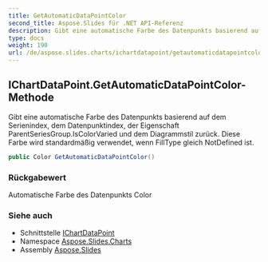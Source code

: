 ```yaml
---
title: GetAutomaticDataPointColor
second_title: Aspose.Slides für .NET API-Referenz
description: Gibt eine automatische Farbe des Datenpunkts basierend auf dem Serienindex, dem Datenpunktindex, der Eigenschaft ParentSeriesGroup.IsColorVaried und dem Diagrammstil zurück. Diese Farbe wird standardmäßig verwendet, wenn FillType gleich NotDefined ist.
type: docs
weight: 190
url: /de/aspose.slides.charts/ichartdatapoint/getautomaticdatapointcolor/
---
```


## IChartDataPoint.GetAutomaticDataPointColor-Methode

Gibt eine automatische Farbe des Datenpunkts basierend auf dem Serienindex, dem Datenpunktindex, der Eigenschaft ParentSeriesGroup.IsColorVaried und dem Diagrammstil zurück. Diese Farbe wird standardmäßig verwendet, wenn FillType gleich NotDefined ist.

```csharp
public Color GetAutomaticDataPointColor()
```

### Rückgabewert

Automatische Farbe des Datenpunkts Color

### Siehe auch

* Schnittstelle [IChartDataPoint](../../ichartdatapoint)
* Namespace [Aspose.Slides.Charts](../../ichartdatapoint)
* Assembly [Aspose.Slides](../../../)

<!-- DO NOT EDIT: generiert von xmldocmd für Aspose.Slides.dll -->